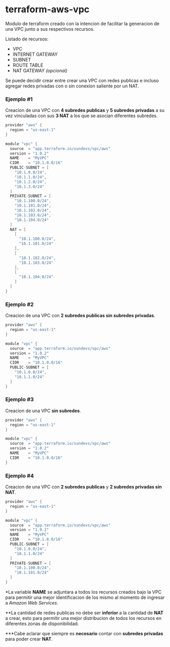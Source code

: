 # terraform-aws-vpc

Modulo de terraform creado con la intencion de facilitar la generacion de una VPC junto a sus respectivos recursos.

Listado de recursos:

- VPC
- INTERNET GATEWAY
- SUBNET
- ROUTE TABLE
- NAT GATEWAY *(opcional)*

Se puede decidir crear entre crear una VPC con redes publicas e incluso agregar redes privadas con o sin conexion saliente por un NAT.

### Ejemplo #1

Creacion de una VPC con **4 subredes publicas** y **5 subredes privadas** a su vez vinculadas con sus  **3  NAT** a los que se asocian diferentes subredes.

```java
provider "aws" {
  region = "us-east-1"
}

module "vpc" {
  source  = "app.terraform.io/sundevs/vpc/aws"
  version = "1.0.2"
  NAME    = "MyVPC"
  CIDR    = "10.1.0.0/16"
  PUBLIC-SUBNET = [
    "10.1.0.0/24",
    "10.1.1.0/24",
    "10.1.2.0/24",
    "10.1.3.0/24"
  ]
  PRIVATE-SUBNET = [
    "10.1.100.0/24",
    "10.1.101.0/24",
    "10.1.102.0/24",
    "10.1.103.0/24",
    "10.1.104.0/24"
  ]
  NAT = [
    [
      "10.1.100.0/24",
      "10.1.101.0/24"
    ],
    [
      "10.1.102.0/24",
      "10.1.103.0/24"
    ],
    [
      "10.1.104.0/24"
    ]
  ]
}
```

### Ejemplo #2

Creacion de una VPC con **2 subredes publicas sin subredes privadas**.

```java
provider "aws" {
  region = "us-east-1"
}

module "vpc" {
  source  = "app.terraform.io/sundevs/vpc/aws"
  version = "1.0.2"
  NAME    = "MyVPC"
  CIDR    = "10.1.0.0/16"
  PUBLIC-SUBNET = [
    "10.1.0.0/24",
    "10.1.1.0/24"
  ]
}
```

### Ejemplo #3

Creacion de una VPC **sin subredes**.

```java
provider "aws" {
  region = "us-east-1"
}

module "vpc" {
  source  = "app.terraform.io/sundevs/vpc/aws"
  version = "1.0.2"
  NAME    = "MyVPC"
  CIDR    = "10.1.0.0/16"
}
```

### Ejemplo #4

Creacion de una VPC con **2 subredes publicas** y **2 subredes privadas sin NAT**.

```java
provider "aws" {
  region = "us-east-1"
}

module "vpc" {
  source  = "app.terraform.io/sundevs/vpc/aws"
  version = "1.0.2"
  NAME    = "MyVPC"
  CIDR    = "10.1.0.0/16"
  PUBLIC-SUBNET = [
    "10.1.0.0/24",
    "10.1.1.0/24"
  ]
  PRIVATE-SUBNET = [
    "10.1.100.0/24",
    "10.1.101.0/24"
  ]
}
```

*La variable **NAME** se adjuntara a todos los recursos creados bajo la VPC para permitir una mejor identificacion de los mismo al momento de ingresar a *Amazon Web Services*.

**La cantidad de redes publicas no debe ser **inferior** a la cantidad de __NAT__ a crear, esto para permitir una mejor distribucion de todos los recursos en diferentes zonas de disponibilidad.

***Cabe aclarar que siempre es **necesario** contar con **subredes privadas** para poder crear **NAT**.